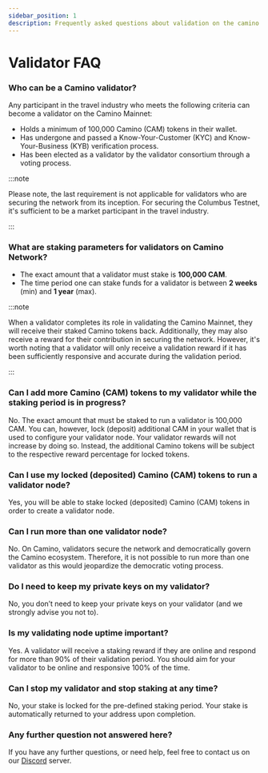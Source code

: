 ```yaml
---
sidebar_position: 1
description: Frequently asked questions about validation on the camino and columbus networks.
---
```


# Validator FAQ

### Who can be a Camino validator?

Any participant in the travel industry who meets the following criteria can become a validator on the Camino Mainnet:

- Holds a minimum of 100,000 Camino (CAM) tokens in their wallet.
- Has undergone and passed a Know-Your-Customer (KYC) and Know-Your-Business (KYB) verification process.
- Has been elected as a validator by the validator consortium through a voting process.

:::note 

Please note, the last requirement is not applicable for validators who are securing the network from its inception. For securing the Columbus Testnet, it's sufficient to be a market participant in the travel industry.

:::

### What are staking parameters for validators on Camino Network?

- The exact amount that a validator must stake is **100,000 CAM**.
- The time period one can stake funds for a validator is between **2 weeks** (min) and **1 year** (max).

:::note

When a validator completes its role in validating the Camino Mainnet, they will receive their staked Camino tokens back. Additionally, they may also receive a reward for their contribution in securing the network. However, it's worth noting that a validator will only receive a validation reward if it has been sufficiently responsive and accurate during the validation period.

:::

### Can I add more Camino (CAM) tokens to my validator while the staking period is in progress?

No. The exact amount that must be staked to run a validator is 100,000 CAM.
You can, however, lock (deposit) additional CAM in your wallet that is used to configure your validator node. Your validator rewards will not increase by doing so. Instead, the additional Camino tokens will be subject to the respective reward percentage for locked tokens.

### Can I use my locked (deposited) Camino (CAM) tokens to run a validator node?

Yes, you will be able to stake locked (deposited) Camino (CAM) tokens in order to create a validator node.

### Can I run more than one validator node?

No. On Camino, validators secure the network and democratically govern the Camino ecosystem. Therefore, it is not possible to run more than one validator as this would jeopardize the democratic voting process.

### Do I need to keep my private keys on my validator?

No, you don’t need to keep your private keys on your validator (and we strongly advise you not to).

### Is my validating node uptime important?

Yes. A validator will receive a staking reward if they are online and respond for more than 90% of their validation period. You should aim for your validator to be online and responsive 100% of the time.

### Can I stop my validator and stop staking at any time?

No, your stake is locked for the pre-defined staking period. Your stake is automatically returned to your address upon completion.

### Any further question not answered here?

If you have any further questions, or need help, feel free to contact us on our [Discord](https://discord.gg/camino) server.
